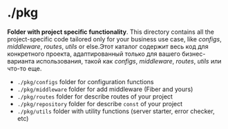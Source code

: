 # ./pkg

**Folder with project specific functionality**. This directory contains all the project-specific code tailored only for your business use case, like _configs_, _middleware_, _routes_, _utils_ or else.Этот каталог содержит весь код для конкретного проекта, адаптированный только для вашего бизнес-варианта использования, такой как _configs_, _middleware_, _routes_, _utils_ или что-то еще.

- `./pkg/configs` folder for configuration functions
- `./pkg/middleware` folder for add middleware (Fiber and yours)
- `./pkg/routes` folder for describe routes of your project
- `./pkg/repository` folder for describe `const` of your project
- `./pkg/utils` folder with utility functions (server starter, error checker, etc)
